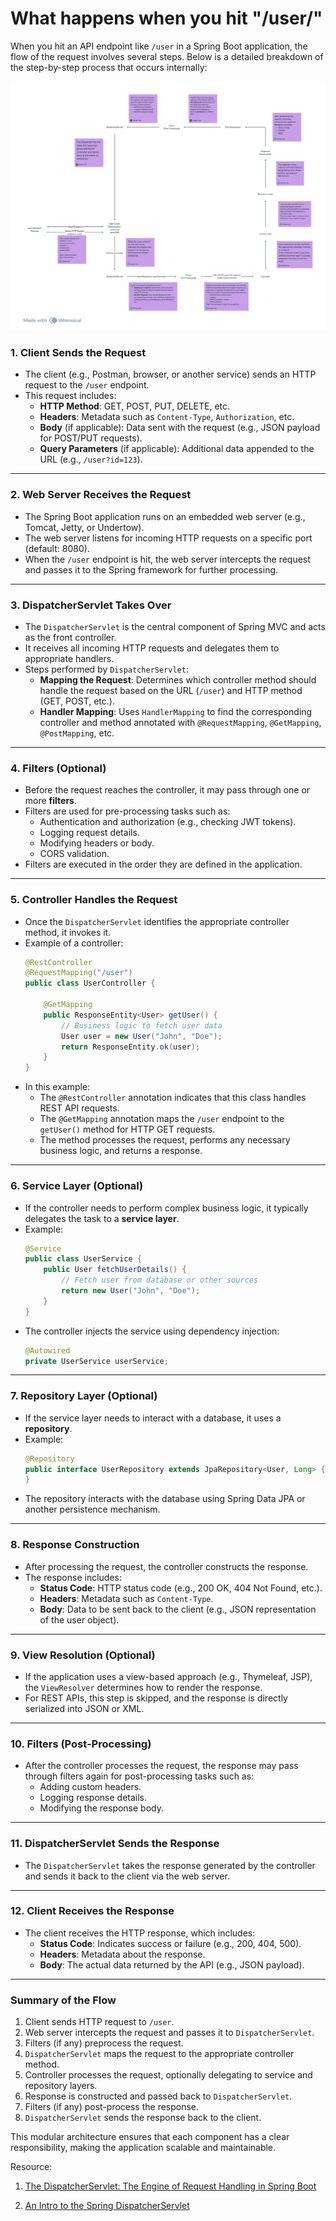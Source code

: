# What happens when you hit "/user/"

When you hit an API endpoint like `/user` in a Spring Boot application, the flow of the request involves several steps. Below is a detailed breakdown of the step-by-step process that occurs internally:

<img src="./spring_flow.png" style="background-color: #f3f3f3;">

### **1. Client Sends the Request**
- The client (e.g., Postman, browser, or another service) sends an HTTP request to the `/user` endpoint.
- This request includes:
  - **HTTP Method**: GET, POST, PUT, DELETE, etc.
  - **Headers**: Metadata such as `Content-Type`, `Authorization`, etc.
  - **Body** (if applicable): Data sent with the request (e.g., JSON payload for POST/PUT requests).
  - **Query Parameters** (if applicable): Additional data appended to the URL (e.g., `/user?id=123`).

---

### **2. Web Server Receives the Request**
- The Spring Boot application runs on an embedded web server (e.g., Tomcat, Jetty, or Undertow).
- The web server listens for incoming HTTP requests on a specific port (default: 8080).
- When the `/user` endpoint is hit, the web server intercepts the request and passes it to the Spring framework for further processing.

---

### **3. DispatcherServlet Takes Over**
- The `DispatcherServlet` is the central component of Spring MVC and acts as the front controller.
- It receives all incoming HTTP requests and delegates them to appropriate handlers.
- Steps performed by `DispatcherServlet`:
  - **Mapping the Request**: Determines which controller method should handle the request based on the URL (`/user`) and HTTP method (GET, POST, etc.).
  - **Handler Mapping**: Uses `HandlerMapping` to find the corresponding controller and method annotated with `@RequestMapping`, `@GetMapping`, `@PostMapping`, etc.

---

### **4. Filters (Optional)**
- Before the request reaches the controller, it may pass through one or more **filters**.
- Filters are used for pre-processing tasks such as:
  - Authentication and authorization (e.g., checking JWT tokens).
  - Logging request details.
  - Modifying headers or body.
  - CORS validation.
- Filters are executed in the order they are defined in the application.

---

### **5. Controller Handles the Request**
- Once the `DispatcherServlet` identifies the appropriate controller method, it invokes it.
- Example of a controller:
  ```java
  @RestController
  @RequestMapping("/user")
  public class UserController {

      @GetMapping
      public ResponseEntity<User> getUser() {
          // Business logic to fetch user data
          User user = new User("John", "Doe");
          return ResponseEntity.ok(user);
      }
  }
  ```
- In this example:
  - The `@RestController` annotation indicates that this class handles REST API requests.
  - The `@GetMapping` annotation maps the `/user` endpoint to the `getUser()` method for HTTP GET requests.
  - The method processes the request, performs any necessary business logic, and returns a response.

---

### **6. Service Layer (Optional)**
- If the controller needs to perform complex business logic, it typically delegates the task to a **service layer**.
- Example:
  ```java
  @Service
  public class UserService {
      public User fetchUserDetails() {
          // Fetch user from database or other sources
          return new User("John", "Doe");
      }
  }
  ```
- The controller injects the service using dependency injection:
  ```java
  @Autowired
  private UserService userService;
  ```

---

### **7. Repository Layer (Optional)**
- If the service layer needs to interact with a database, it uses a **repository**.
- Example:
  ```java
  @Repository
  public interface UserRepository extends JpaRepository<User, Long> {
  }
  ```
- The repository interacts with the database using Spring Data JPA or another persistence mechanism.

---

### **8. Response Construction**
- After processing the request, the controller constructs the response.
- The response includes:
  - **Status Code**: HTTP status code (e.g., 200 OK, 404 Not Found, etc.).
  - **Headers**: Metadata such as `Content-Type`.
  - **Body**: Data to be sent back to the client (e.g., JSON representation of the user object).

---

### **9. View Resolution (Optional)**
- If the application uses a view-based approach (e.g., Thymeleaf, JSP), the `ViewResolver` determines how to render the response.
- For REST APIs, this step is skipped, and the response is directly serialized into JSON or XML.

---

### **10. Filters (Post-Processing)**
- After the controller processes the request, the response may pass through filters again for post-processing tasks such as:
  - Adding custom headers.
  - Logging response details.
  - Modifying the response body.

---

### **11. DispatcherServlet Sends the Response**
- The `DispatcherServlet` takes the response generated by the controller and sends it back to the client via the web server.

---

### **12. Client Receives the Response**
- The client receives the HTTP response, which includes:
  - **Status Code**: Indicates success or failure (e.g., 200, 404, 500).
  - **Headers**: Metadata about the response.
  - **Body**: The actual data returned by the API (e.g., JSON payload).

---

### **Summary of the Flow**
1. Client sends HTTP request to `/user`.
2. Web server intercepts the request and passes it to `DispatcherServlet`.
3. Filters (if any) preprocess the request.
4. `DispatcherServlet` maps the request to the appropriate controller method.
5. Controller processes the request, optionally delegating to service and repository layers.
6. Response is constructed and passed back to `DispatcherServlet`.
7. Filters (if any) post-process the response.
8. `DispatcherServlet` sends the response back to the client.

This modular architecture ensures that each component has a clear responsibility, making the application scalable and maintainable.

Resource:
1. [The DispatcherServlet: The Engine of Request Handling in Spring Boot](https://medium.com/@lakshyachampion/the-dispatcherservlet-the-engine-of-request-handling-in-spring-boot-3a85c2bdbe6b)

2. [An Intro to the Spring DispatcherServlet](https://www.baeldung.com/spring-dispatcherservlet)